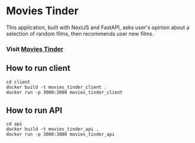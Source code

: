 # Movies Tinder
This application, built with NextJS and FastAPI, asks user's opinion about a selection of random films, then recommends user new films.
### Visit [Movies Tinder](https://movies-tinder-j6vj3j0ak-halfpaul.vercel.app/)
## How to run client
``` 
cd client 
docker build -t movies_tinder_client .
docker run -p 3000:3000 movies_tinder_client
```

## How to run API
``` 
cd api 
docker build -t movies_tinder_api .
docker run -p 3000:3000 movies_tinder_api
```

